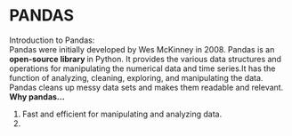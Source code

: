 # PANDAS
Introduction to Pandas:<br>
Pandas were initially developed by Wes McKinney in 2008. Pandas is an <b>open-source library </b> in Python. It provides the various data structures and operations for manipulating the numerical data and time series.It has the function of analyzing, cleaning, exploring, and manipulating the data. Pandas cleans up messy data sets and makes them readable and relevant.
<br>
<b>Why pandas... </b>
<br>
1. Fast and efficient for manipulating and analyzing data.<br>
2.

